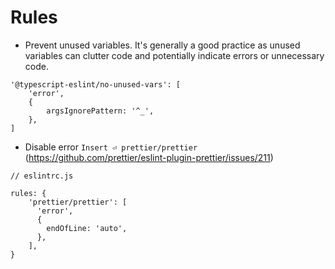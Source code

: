# Rules

- Prevent unused variables. It's generally a good practice as unused variables can clutter code and potentially indicate errors or unnecessary code.

```
'@typescript-eslint/no-unused-vars': [
    'error',
    {
        argsIgnorePattern: '^_',
    },
]
```

- Disable error `Insert ⏎ prettier/prettier` (https://github.com/prettier/eslint-plugin-prettier/issues/211)

```
// eslintrc.js

rules: {
    'prettier/prettier': [
      'error',
      {
        endOfLine: 'auto',
      },
    ],
}
```
